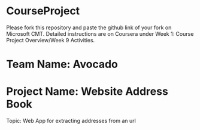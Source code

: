 # CourseProject

Please fork this repository and paste the github link of your fork on Microsoft CMT. Detailed instructions are on Coursera under Week 1: Course Project Overview/Week 9 Activities.

# Team Name: Avocado
# Project Name: Website Address Book
Topic: Web App for extracting addresses from an url
